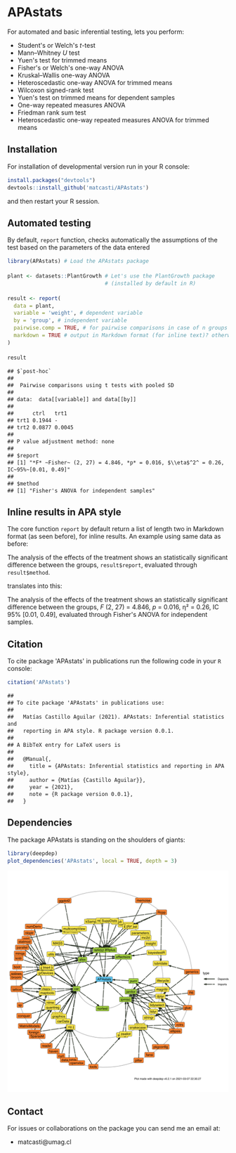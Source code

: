 # APAstats

For automated and basic inferential testing, lets you perform:

-   Student's or Welch's *t*-test
-   Mann–Whitney *U* test
-   Yuen's test for trimmed means
-   Fisher's or Welch's one-way ANOVA
-   Kruskal–Wallis one-way ANOVA
-   Heteroscedastic one-way ANOVA for trimmed means
-   Wilcoxon signed-rank test
-   Yuen's test on trimmed means for dependent samples
-   One-way repeated measures ANOVA
-   Friedman rank sum test
-   Heteroscedastic one-way repeated measures ANOVA for trimmed means

## Installation

For installation of developmental version run in your R console:

``` r
install.packages("devtools")
devtools::install_github('matcasti/APAstats')
```

and then restart your R session.

## Automated testing

By default, `report` function, checks automatically the assumptions of the test based on the parameters of the data entered

``` r
library(APAstats) # Load the APAstats package

plant <- datasets::PlantGrowth # Let's use the PlantGrowth package
                               # (installed by default in R)

result <- report(
  data = plant,
  variable = 'weight', # dependent variable
  by = 'group', # independent variable
  pairwise.comp = TRUE, # for pairwise comparisons in case of n groups > 2
  markdown = TRUE # output in Markdown format (for inline text)? otherwise plain text.
)

result
```

    ## $`post-hoc`
    ## 
    ##  Pairwise comparisons using t tests with pooled SD 
    ## 
    ## data:  data[[variable]] and data[[by]] 
    ## 
    ##      ctrl   trt1  
    ## trt1 0.1944 -     
    ## trt2 0.0877 0.0045
    ## 
    ## P value adjustment method: none 
    ## 
    ## $report
    ## [1] "*F* ~Fisher~ (2, 27) = 4.846, *p* = 0.016, $\\eta$^2^ = 0.26, IC~95%~[0.01, 0.49]"
    ## 
    ## $method
    ## [1] "Fisher's ANOVA for independent samples"

## Inline results in APA style

The core function `report` by default return a list of length two in Markdown format (as seen before), for inline results. An example using same data as before:

The analysis of the effects of the treatment shows an statistically significant difference between the groups, `result$report`, evaluated through `result$method`.

translates into this:

The analysis of the effects of the treatment shows an statistically significant difference between the groups, *F* (2, 27) = 4.846, *p* = 0.016, η² = 0.26, IC 95% [0.01, 0.49], evaluated through Fisher's ANOVA for independent samples.

## Citation

To cite package 'APAstats' in publications run the following code in your `R` console:

``` r
citation('APAstats')
```

    ## 
    ## To cite package 'APAstats' in publications use:
    ## 
    ##   Matías Castillo Aguilar (2021). APAstats: Inferential statistics and
    ##   reporting in APA style. R package version 0.0.1.
    ## 
    ## A BibTeX entry for LaTeX users is
    ## 
    ##   @Manual{,
    ##     title = {APAstats: Inferential statistics and reporting in APA style},
    ##     author = {Matías {Castillo Aguilar}},
    ##     year = {2021},
    ##     note = {R package version 0.0.1},
    ##   }

## Dependencies

The package APAstats is standing on the shoulders of giants:

``` r
library(deepdep)
plot_dependencies('APAstats', local = TRUE, depth = 3)
```

![](README_files/figure-html/unnamed-chunk-3-1.svg)<!-- -->

## Contact

For issues or collaborations on the package you can send me an email at:

-   matcasti\@umag.cl
